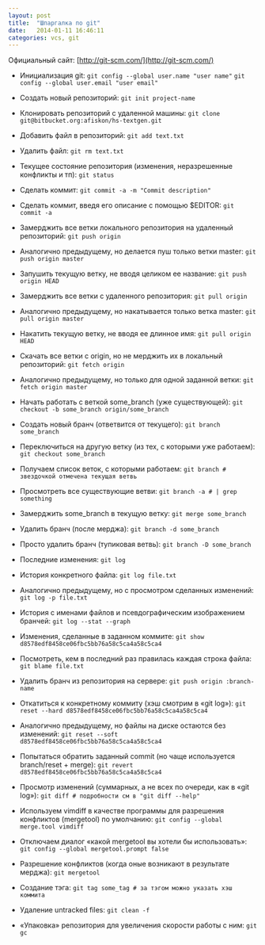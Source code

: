 ```yaml
---
layout: post
title:  "Шпаргалка по git"
date:   2014-01-11 16:46:11
categories: vcs, git
---
```

Официальный сайт: [http://git-scm.com/](http://git-scm.com/)


 - Инициализация git:
`git config --global user.name "user name"`
`git config --global user.email "user email"`

 - Создать новый репозиторий:
`git init project-name`

 - Клонировать репозиторий с удаленной машины:
`git clone git@bitbucket.org:afiskon/hs-textgen.git`

 - Добавить файл в репозиторий:
`git add text.txt`

 - Удалить файл:
`git rm text.txt`

 - Текущее состояние репозитория (изменения, неразрешенные конфликты и тп):
`git status`

 - Сделать коммит:
`git commit -a -m "Commit description"`

 - Сделать коммит, введя его описание с помощью $EDITOR:
`git commit -a`


- Замерджить все ветки локального репозитория на удаленный репозиторий:
`git push origin`

 - Аналогично предыдущему, но делается пуш только ветки master:
`git push origin master`

 - Запушить текущую ветку, не вводя целиком ее название:
`git push origin HEAD`

 - Замерджить все ветки с удаленного репозитория:
`git pull origin`

 - Аналогично предыдущему, но накатывается только ветка master:
`git pull origin master`

 - Накатить текущую ветку, не вводя ее длинное имя:
`git pull origin HEAD`

 - Скачать все ветки с origin, но не мерджить их в локальный репозиторий:
`git fetch origin`

 - Аналогично предыдущему, но только для одной заданной ветки:
`git fetch origin master`

 - Начать работать с веткой some_branch (уже существующей):
`git checkout -b some_branch origin/some_branch`

 - Создать новый бранч (ответвится от текущего):
`git branch some_branch`

 - Переключиться на другую ветку (из тех, с которыми уже работаем):
`git checkout some_branch`

 - Получаем список веток, с которыми работаем:
`git branch # звездочкой отмечена текущая ветвь`

 - Просмотреть все существующие ветви:
`git branch -a # | grep something`

 - Замерджить some_branch в текущую ветку:
`git merge some_branch`

 - Удалить бранч (после мерджа):
`git branch -d some_branch`

 - Просто удалить бранч (тупиковая ветвь):
`git branch -D some_branch`

 - Последние изменения:
`git log`

 - История конкретного файла:
`git log file.txt`

 - Аналогично предыдущему, но с просмотром сделанных изменений:
`git log -p file.txt`

 - История с именами файлов и псевдографическим изображением бранчей:
`git log --stat --graph`

 - Изменения, сделанные в заданном коммите:
`git show d8578edf8458ce06fbc5bb76a58c5ca4a58c5ca4`

 - Посмотреть, кем в последний раз правилась каждая строка файла:
`git blame file.txt`

 - Удалить бранч из репозитория на сервере:
`git push origin :branch-name`

 - Откатиться к конкретному коммиту (хэш смотрим в «git log»):
`git reset --hard d8578edf8458ce06fbc5bb76a58c5ca4a58c5ca4`

 - Аналогично предыдущему, но файлы на диске остаются без изменений:
`git reset --soft d8578edf8458ce06fbc5bb76a58c5ca4a58c5ca4`

 - Попытаться обратить заданный commit (но чаще используется branch/reset + merge):
`git revert d8578edf8458ce06fbc5bb76a58c5ca4a58c5ca4`

 - Просмотр изменений (суммарных, а не всех по очереди, как в «git log»):
`git diff # подробности см в "git diff --help"`

 - Используем vimdiff в качестве программы для разрешения конфликтов (mergetool) по умолчанию:
`git config --global merge.tool vimdiff`

 - Отключаем диалог «какой mergetool вы хотели бы использовать»:
`git config --global mergetool.prompt false`

 - Разрешение конфликтов (когда оные возникают в результате мерджа):
`git mergetool`

 - Создание тэга:
`git tag some_tag # за тэгом можно указать хэш коммита`

 - Удаление untracked files:
`git clean -f`

 - «Упаковка» репозитория для увеличения скорости работы с ним:
`git gc`
